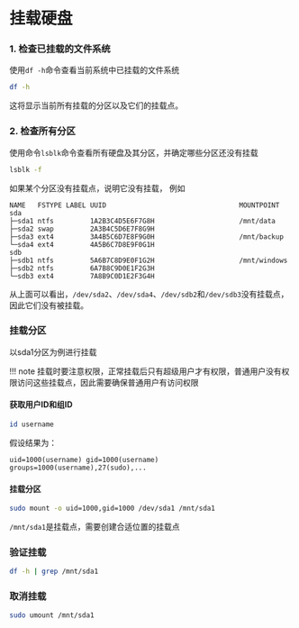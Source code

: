 

# 挂载硬盘

### 1. 检查已挂载的文件系统

使用`df -h`命令查看当前系统中已挂载的文件系统
```bash
df -h
```
这将显示当前所有挂载的分区以及它们的挂载点。

### 2. 检查所有分区
使用命令`lsblk`命令查看所有硬盘及其分区，并确定哪些分区还没有挂载
```bash
lsblk -f
```
如果某个分区没有挂载点，说明它没有挂载， 例如
```text
NAME   FSTYPE LABEL UUID                                 MOUNTPOINT
sda                                                      
├─sda1 ntfs         1A2B3C4D5E6F7G8H                     /mnt/data
├─sda2 swap         2A3B4C5D6E7F8G9H                     
├─sda3 ext4         3A4B5C6D7E8F9G0H                     /mnt/backup
└─sda4 ext4         4A5B6C7D8E9F0G1H                     
sdb                                                      
├─sdb1 ntfs         5A6B7C8D9E0F1G2H                     /mnt/windows
├─sdb2 ntfs         6A7B8C9D0E1F2G3H                     
└─sdb3 ext4         7A8B9C0D1E2F3G4H                     
```
从上面可以看出，`/dev/sda2`、`/dev/sda4`、`/dev/sdb2`和`/dev/sdb3`没有挂载点，因此它们没有被挂载。


### 挂载分区

以sda1分区为例进行挂载

!!! note
    挂载时要注意权限，正常挂载后只有超级用户才有权限，普通用户没有权限访问这些挂载点，因此需要确保普通用户有访问权限
#### 获取用户ID和组ID
```bash
id username
```
假设结果为：
```text
uid=1000(username) gid=1000(username) groups=1000(username),27(sudo),...
```
#### 挂载分区
```bash
sudo mount -o uid=1000,gid=1000 /dev/sda1 /mnt/sda1
```
`/mnt/sda1`是挂载点，需要创建合适位置的挂载点

### 验证挂载
```bash
df -h | grep /mnt/sda1
```


### 取消挂载

```bash
sudo umount /mnt/sda1
```